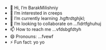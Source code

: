 - 👋 Hi, I’m BarakMilishniy
- 👀 I’m interested in creeps
- 🌱 I’m currently learning .hgftrdtghjkl;
- 💞️ I’m looking to collaborate on ...fidrtfghuhuj
- 📫 How to reach me ...vfdsbgfdtyh
- 😄 Pronouns: ...fvewf
- ⚡ Fun fact: yo yo 
<!--
BarakMilishniy/BarakMilishniy is a ✨ special ✨ repository because its `README.md` (this file) appears on your GitHub profile.
You can click the Preview link to take a look at your changes.
--
